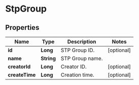 
# StpGroup

## Properties

Name | Type | Description | Notes
------------ | ------------- | ------------- | -------------
**id** | **Long** | STP Group ID. |  [optional]
**name** | **String** | STP Group name. | 
**creatorId** | **Long** | Creator ID. |  [optional]
**createTime** | **Long** | Creation time. |  [optional]

